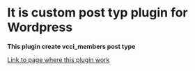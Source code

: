 # It is custom post typ plugin for Wordpress

**This plugin create vcci_members post type**

[Link to page where this plugin work](https://vcci.com.ua/vcci-members/)
